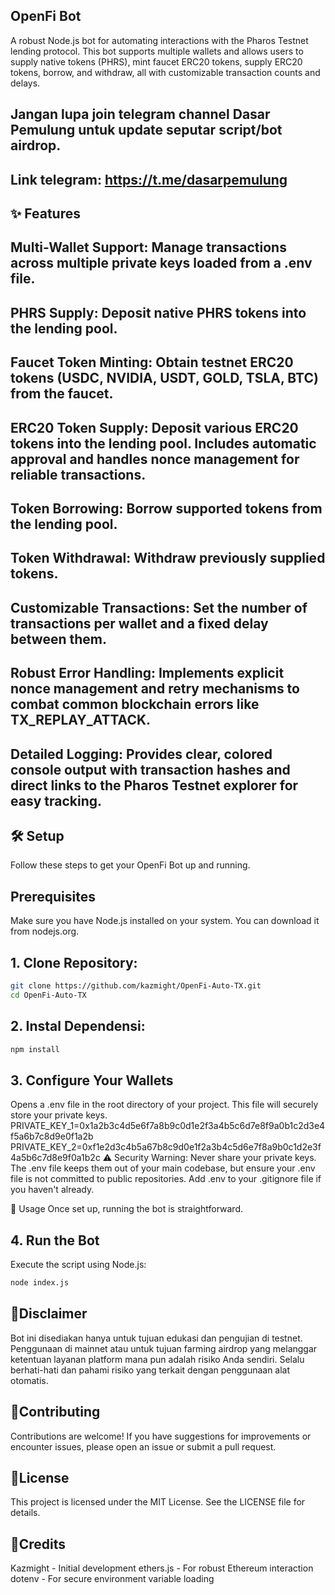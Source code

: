 ## OpenFi Bot
A robust Node.js bot for automating interactions with the Pharos Testnet lending protocol. This bot supports multiple wallets and allows users to supply native tokens (PHRS), mint faucet ERC20 tokens, supply ERC20 tokens, borrow, and withdraw, all with customizable transaction counts and delays.

## Jangan lupa join telegram channel Dasar Pemulung untuk update seputar script/bot airdrop.
## Link telegram: https://t.me/dasarpemulung

## ✨ Features
## Multi-Wallet Support: Manage transactions across multiple private keys loaded from a .env file.
## PHRS Supply: Deposit native PHRS tokens into the lending pool.
## Faucet Token Minting: Obtain testnet ERC20 tokens (USDC, NVIDIA, USDT, GOLD, TSLA, BTC) from the faucet.
## ERC20 Token Supply: Deposit various ERC20 tokens into the lending pool. Includes automatic approval and handles nonce management for reliable transactions.
## Token Borrowing: Borrow supported tokens from the lending pool.
## Token Withdrawal: Withdraw previously supplied tokens.
## Customizable Transactions: Set the number of transactions per wallet and a fixed delay between them.
## Robust Error Handling: Implements explicit nonce management and retry mechanisms to combat common blockchain errors like TX_REPLAY_ATTACK.
## Detailed Logging: Provides clear, colored console output with transaction hashes and direct links to the Pharos Testnet explorer for easy tracking.

## 🛠️ Setup
Follow these steps to get your OpenFi Bot up and running.

## Prerequisites
Make sure you have Node.js installed on your system. You can download it from nodejs.org.

## 1. Clone Repository:
```Bash
git clone https://github.com/kazmight/OpenFi-Auto-TX.git
cd OpenFi-Auto-TX
```

## 2. Instal Dependensi:
```Bash
npm install
```

## 3. Configure Your Wallets
Opens a .env file in the root directory of your project. This file will securely store your private keys.
PRIVATE_KEY_1=0x1a2b3c4d5e6f7a8b9c0d1e2f3a4b5c6d7e8f9a0b1c2d3e4f5a6b7c8d9e0f1a2b
PRIVATE_KEY_2=0xf1e2d3c4b5a67b8c9d0e1f2a3b4c5d6e7f8a9b0c1d2e3f4a5b6c7d8e9f0a1b2c
⚠️ Security Warning: Never share your private keys. The .env file keeps them out of your main codebase, but ensure your .env file is not committed to public repositories. Add .env to your .gitignore file if you haven't already.


🚀 Usage
Once set up, running the bot is straightforward.

## 4. Run the Bot
Execute the script using Node.js:
```Bash
node index.js
```

## 🛑Disclaimer
Bot ini disediakan hanya untuk tujuan edukasi dan pengujian di testnet. Penggunaan di mainnet atau untuk tujuan farming airdrop yang melanggar ketentuan layanan platform mana pun adalah risiko Anda sendiri. Selalu berhati-hati dan pahami risiko yang terkait dengan penggunaan alat otomatis.

## 🤝Contributing
Contributions are welcome! If you have suggestions for improvements or encounter issues, please open an issue or submit a pull request.

## 📜License
This project is licensed under the MIT License. See the LICENSE file for details.

## 🙏Credits
Kazmight - Initial development
ethers.js - For robust Ethereum interaction
dotenv - For secure environment variable loading
